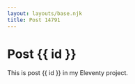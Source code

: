 ```yaml
---
layout: layouts/base.njk
title: Post 14791
---
```


# Post {{ id }}

This is post {{ id }} in my Eleventy project.
